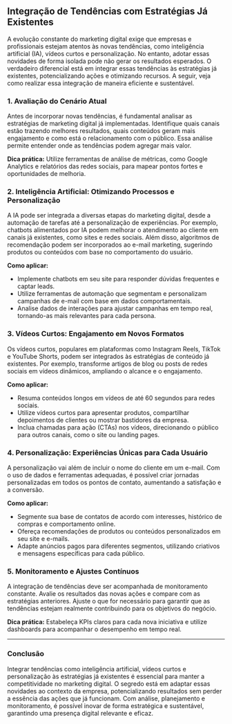 
## Integração de Tendências com Estratégias Já Existentes

A evolução constante do marketing digital exige que empresas e profissionais estejam atentos às novas tendências, como inteligência artificial (IA), vídeos curtos e personalização. No entanto, adotar essas novidades de forma isolada pode não gerar os resultados esperados. O verdadeiro diferencial está em integrar essas tendências às estratégias já existentes, potencializando ações e otimizando recursos. A seguir, veja como realizar essa integração de maneira eficiente e sustentável.

### 1. Avaliação do Cenário Atual

Antes de incorporar novas tendências, é fundamental analisar as estratégias de marketing digital já implementadas. Identifique quais canais estão trazendo melhores resultados, quais conteúdos geram mais engajamento e como está o relacionamento com o público. Essa análise permite entender onde as tendências podem agregar mais valor.

**Dica prática:** Utilize ferramentas de análise de métricas, como Google Analytics e relatórios das redes sociais, para mapear pontos fortes e oportunidades de melhoria.

### 2. Inteligência Artificial: Otimizando Processos e Personalização

A IA pode ser integrada a diversas etapas do marketing digital, desde a automação de tarefas até a personalização de experiências. Por exemplo, chatbots alimentados por IA podem melhorar o atendimento ao cliente em canais já existentes, como sites e redes sociais. Além disso, algoritmos de recomendação podem ser incorporados ao e-mail marketing, sugerindo produtos ou conteúdos com base no comportamento do usuário.

**Como aplicar:**
- Implemente chatbots em seu site para responder dúvidas frequentes e captar leads.
- Utilize ferramentas de automação que segmentam e personalizam campanhas de e-mail com base em dados comportamentais.
- Analise dados de interações para ajustar campanhas em tempo real, tornando-as mais relevantes para cada persona.

### 3. Vídeos Curtos: Engajamento em Novos Formatos

Os vídeos curtos, populares em plataformas como Instagram Reels, TikTok e YouTube Shorts, podem ser integrados às estratégias de conteúdo já existentes. Por exemplo, transforme artigos de blog ou posts de redes sociais em vídeos dinâmicos, ampliando o alcance e o engajamento.

**Como aplicar:**
- Resuma conteúdos longos em vídeos de até 60 segundos para redes sociais.
- Utilize vídeos curtos para apresentar produtos, compartilhar depoimentos de clientes ou mostrar bastidores da empresa.
- Inclua chamadas para ação (CTAs) nos vídeos, direcionando o público para outros canais, como o site ou landing pages.

### 4. Personalização: Experiências Únicas para Cada Usuário

A personalização vai além de incluir o nome do cliente em um e-mail. Com o uso de dados e ferramentas adequadas, é possível criar jornadas personalizadas em todos os pontos de contato, aumentando a satisfação e a conversão.

**Como aplicar:**
- Segmente sua base de contatos de acordo com interesses, histórico de compras e comportamento online.
- Ofereça recomendações de produtos ou conteúdos personalizados em seu site e e-mails.
- Adapte anúncios pagos para diferentes segmentos, utilizando criativos e mensagens específicas para cada público.

### 5. Monitoramento e Ajustes Contínuos

A integração de tendências deve ser acompanhada de monitoramento constante. Avalie os resultados das novas ações e compare com as estratégias anteriores. Ajuste o que for necessário para garantir que as tendências estejam realmente contribuindo para os objetivos do negócio.

**Dica prática:** Estabeleça KPIs claros para cada nova iniciativa e utilize dashboards para acompanhar o desempenho em tempo real.

---

### Conclusão

Integrar tendências como inteligência artificial, vídeos curtos e personalização às estratégias já existentes é essencial para manter a competitividade no marketing digital. O segredo está em adaptar essas novidades ao contexto da empresa, potencializando resultados sem perder a essência das ações que já funcionam. Com análise, planejamento e monitoramento, é possível inovar de forma estratégica e sustentável, garantindo uma presença digital relevante e eficaz.
```

